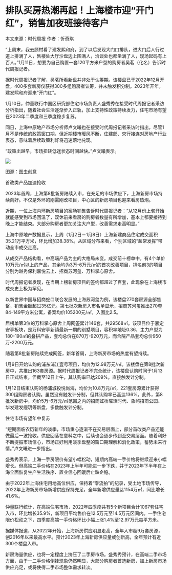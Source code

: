 # 排队买房热潮再起！上海楼市迎“开门红”，销售加夜班接待客户

本文来源：时代周报 作者：忻奇琪

“上周末，我去顾村看了建发熙和府，到了以后发现大门口排队，进大门后人行过道上排满了人，售楼处大厅沙盘边上围满人，洽谈处也都坐满了人，现场起码有上百人。”1月11日，想要为自己购置一套120平方米户型的购房者吴茗（化名）告诉时代周报记者。

据时代周报记者了解，吴茗所看新盘并非处于认筹期。该楼盘已于2022年12月开盘，400多套新房仅获得300多组购房者认筹，并未触发积分制。2023年开年，建发熙和府迎来“开门红”。

1月10日，仲量联行中国区研究部住宅市场负责人盛秀秀在接受时代周报记者采访分析指出，随着社会生活逐渐步入正轨，加上支持性政策持续发力，住宅市场有望在2023年二季度和三季度稳步复苏。

同日，上海中原地产市场分析师卢文曦也在接受时代周报记者采访时指出，尽管1月不是传统的政策窗口期，但近期楼市暖风不断，住建部、央行接连对房地产行业表态，意味着后续政策利好将迅速落地兑现。

“政策出越早，市场扭转低迷状态时间越快。”卢文曦表示。

![](https://inews.gtimg.com/newsapp_bt/0/15607490076/1000)

图源：图虫创意

首改类产品加速抢收

2023年首周，上海第8批新房陆续入市，在充足的市场供应下，上海新房市场持续向好。不仅是外环的刚需刚改项目，中心区的新房项目也迎来看房热潮。

近期，一位上海内环新房项目的案场销售告诉时代周报记者：“从12月份上旬开始就能感受到市场回温了，双休前来看房的购房者数量有所增加，基本上都要接待到晚上才能结束。大部分购房者更加关注大户型，改善需求走高明显。”

上海中原地产数据显示，上周（1月2日－1月8日）上海新建商品住宅成交面积35.21万平方米，环比增加38.38%。从区域分布来看，个别区域的“超常发挥”带动全市成交走高。

从成交产品结构看，中高端产品为主的大格局未变。成交前十榜单中，有4个单价10万元/㎡以上的产品，其余均为3万-6万元/㎡的首次改善项目，排名前3的项目分别为越秀保利嘉悦云上、招商苏河玺、万科掌心原舍。

时代周报记者发现，在当期上榜新房项目的签约都超过了百套，此现象在上海楼市成交史上极为罕见。

以新世界中国与招商蛇口联合发展的上海苏河玺为例，该楼盘270套房源全部售罄，销售金额超过35亿元。第七批次新房入市名单显示，招商苏河玺推出270套84-149平方米公寓，备案均价105200元/㎡，入围比2.5。

居榜单第3位的万科掌心原舍上周网签累计146套，共29568㎡。该项目位于嘉定安亭板块，是万科安亭新镇最新一期的别墅项目，容积率地址0.36，主力户型为180-190㎡的叠拼产品，套均总价在870万-920万元，而合院产品套均总价950万-2200万元。

随着第8批新房陆续完成网签，新年首周，上海新房市场的热度有望持续。

1月9日开始认购的浦东浦江壹号项目，均价为12.98万元/㎡。该楼盘在第8批次新房中，共推出163套房源。据时代周报记者不完全统计，该楼盘认购时间于1月13日正式结束，但截至12日上午，其认购率已达209%，直接触发计分制。

1月12日结束认购的杨浦城投悦尚海，均价为10.8万元/㎡，221套房源累计获得300组购房者认购。虽然没有触发计分制，但其认购率已高达136%。此外，第8批次新房中，均价5万-6万元/㎡范围之内的招商虹桥璀璨时代、象屿招商公园、华发建发缦玥等新盘，多数触发计分制。

住宅市场有望年中复苏

“短期面临农历新年的淡季，市场重心逐渐不在交易层面上，部分首改类产品还能做最后一波抢收。供应回落在意料之中，后续也会逐步传到至交易层面。随着利好不断提振市场信心，市场正好利用淡季盘整的窗口期理解和消化政策，蓄势未来行情。”卢文曦进一步指出。

盛秀秀表示，上海一手房限价有望小幅松动，短期内高端一手价格将继续迎来小幅增长。但高端二手价格在2023年上半年可能进一步下跌，并于2023年下半年在上海全面恢复生产生活秩序、置业信心回暖后止跌企稳。

由于2022年上海住宅用地高位供应，保持着“零流拍”的纪录，受土地市场传导，2022年上海新房市场新增供应保持充足，全年新增供应量达1154万㎡，同比增长
41.6%。

仲量联行统计，在高端住宅市场，2022年四季度共有5个新项目合计1067套住宅入市，环比增长35.9%，新项目平均售价在12.5万元至14.5万元区间内。一手住宅限价松动之下，四季度高端一手价格环比小幅上涨1.4%至12.97万元每平方米。

据媒体报道，从2022年开始，上海新房供应明显走高，全年入市超9万套房源，创2016年以来最高水平。预计2023年上海新房供应量或创新高，全年预计有近300个楼盘入市。

新房海量供应，也将一定程度上挤压了二手房市场。盛秀秀预计，在高端二手市场方面，由于一二手价格倒挂现象仍然明显，大部分购房者首选新房，加上新房市场供应充足，或将使得二手市场整体需求转淡。

